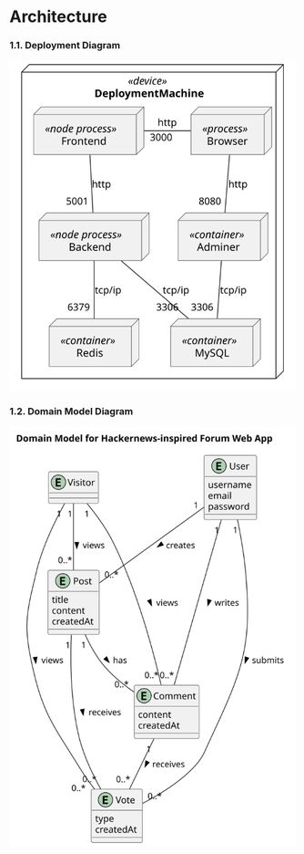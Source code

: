 # Architecture

### 1.1. Deployment Diagram

![Deployment Diagram](svg/architecture.svg)

### 1.2. Domain Model Diagram

![Domain Model Diagram](svg/domain-model.svg)